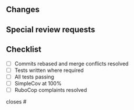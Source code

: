 ## Changes

## Special review requests

## Checklist
- [ ] Commits rebased and merge conflicts resolved
- [ ] Tests written where required
- [ ] All tests passing
- [ ] SimpleCov at 100%
- [ ] RuboCop complaints resolved

closes #
